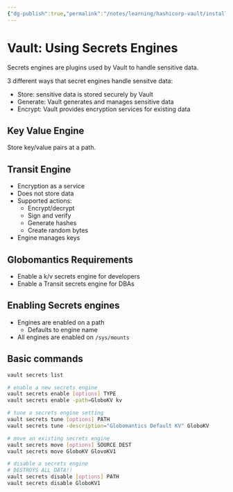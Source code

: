 ```yaml
---
{"dg-publish":true,"permalink":"/notes/learning/hashicorp-vault/installing-and-configuring-hashicorp-vault/09-using-secrets-engines/","dgHomeLink":true,"dgPassFrontmatter":false,"dgShowBacklinks":true,"dgShowLocalGraph":false}
---
```


# Vault: Using Secrets Engines

Secrets engines are plugins used by Vault to handle sensitive data.

3 different ways that secret engines handle sensitve data:

- Store: sensitive data is stored securely by Vault
- Generate: Vault generates and manages sensitive data
- Encrypt: Vault provides encryption services for existing data


## Key Value Engine

Store key/value pairs at a path.


## Transit Engine

- Encryption as a service
- Does not store data
- Supported actions:
    - Encrypt/decrypt
    - Sign and verify
    - Generate hashes
    - Create random bytes
- Engine manages keys


## Globomantics Requirements

- Enable a k/v secrets engine for developers
- Enable a Transit secrets engine for DBAs


## Enabling Secrets engines

- Engines are enabled on a path
    - Defaults to engine name
- All engines are enabled on `/sys/mounts`


## Basic commands

```bash
vault secrets list

# enable a new secrets engine
vault secrets enable [options] TYPE
vault secrets enable -path=GloboKV kv

# tune a secrets engine setting
vault secrets tune [options] PATH
vault secrets tune -description="Globomantics Default KV" GloboKV

# move an existing secrets engine
vault secrets move [options] SOURCE DEST
vault secrets move GloboKV GlovoKV1

# disable a secrets engine
# DESTROYS ALL DATA!!
vault secrets disable [options] PATH
vault secrets disable GloboKV1
```




